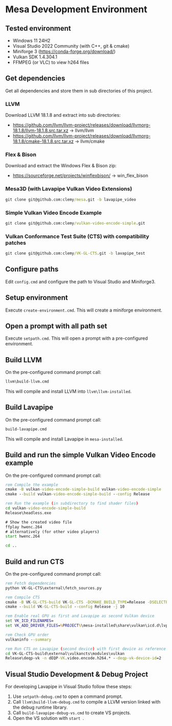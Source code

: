 # Mesa Development Environment

## Tested environment
* Windows 11 24H2
* Visual Studio 2022 Community (with C++, git & cmake)
* Miniforge 3 (https://conda-forge.org/download/)
* Vulkan SDK 1.4.304.1
* FFMPEG (or VLC) to view h264 files

## Get dependencies
Get all dependencies and store them in sub directories of this project.

### LLVM
Download LLVM 18.1.8 and extract into sub directories:
* https://github.com/llvm/llvm-project/releases/download/llvmorg-18.1.8/llvm-18.1.8.src.tar.xz -> llvm/llvm
* https://github.com/llvm/llvm-project/releases/download/llvmorg-18.1.8/cmake-18.1.8.src.tar.xz -> llvm/cmake

### Flex & Bison
Download and extract the Windows Flex & Bison zip:
* https://sourceforge.net/projects/winflexbison/ -> win_flex_bison

### Mesa3D (with Lavapipe Vulkan Video Extensions)
```cmd
git clone git@github.com:clemy/mesa.git -b lavapipe_video
```

### Simple Vulkan Video Encode Example
```cmd
git clone git@github.com:clemy/vulkan-video-encode-simple.git
```

### Vulkan Conformance Test Suite (CTS) with compatibility patches
```cmd
git clone git@github.com:clemy/VK-GL-CTS.git -b lavapipe_test
```

## Configure paths
Edit `config.cmd` and configure the path to Visual Studio and Miniforge3.

## Setup environment
Execute `create-environment.cmd`. This will create a miniforge environment.

## Open a prompt with all path set
Execute `setpath.cmd`. This will open a prompt with a pre-configured environment.

## Build LLVM
On the pre-configured command prompt call:
```cmd
llvm\build-llvm.cmd
```
This will compile and install LLVM into `llvm\llvm-installed`.

## Build Lavapipe
On the pre-configured command prompt call:
```cmd
build-lavapipe.cmd
```
This will compile and install Lavapipe in `mesa-installed`.

## Build and run the simple Vulkan Video Encode example
On the pre-configured command prompt call:
```cmd
rem Compile the example
cmake -B vulkan-video-encode-simple-build vulkan-video-encode-simple
cmake --build vulkan-video-encode-simple-build --config Release

rem Run the example (in subdirectory to find shader files)
cd vulkan-video-encode-simple-build
Release\headless.exe

# Show the created video file
ffplay hwenc.264
# alternatively (for other video players)
start hwenc.264

cd ..
```

## Build and run CTS
On the pre-configured command prompt call:
```cmd
rem Fetch dependencies
python VK-GL-CTS\external\fetch_sources.py

rem Compile CTS
cmake -B VK-GL-CTS-build VK-GL-CTS -DCMAKE_BUILD_TYPE=Release -DSELECTED_BUILD_TARGETS="deqp-vk"
cmake --build VK-GL-CTS-build --config Release -j 10

rem Enable real GPU as first and Lavapipe as second Vulkan device
set VK_ICD_FILENAMES=
set VK_ADD_DRIVER_FILES=%PROJECT%\mesa-installed\share\vulkan\icd.d\lvp_icd.x86_64.json

rem Check GPU order
vulkaninfo --summary

rem Run CTS on Lavapipe (second device) with first device as reference decoder
cd VK-GL-CTS-build\external\vulkancts\modules\vulkan
Release\deqp-vk -n dEQP-VK.video.encode.h264.* --deqp-vk-device-id=2
```

## Visual Studio Development & Debug Project
For developing Lavapipe in Visual Studio follow these steps:

1. Use `setpath-debug.cmd` to open a command prompt.
2. Call `llvm\build-llvm-debug.cmd` to compile a LLVM version linked with the debug runtime library.
3. Call `build-lavapipe-debug-vs.cmd` to create VS projects.
4. Open the VS solution with `start `.
